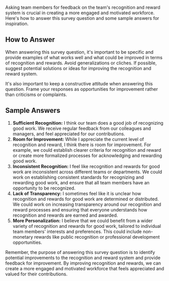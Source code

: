 

Asking team members for feedback on the team's recognition and reward system is crucial in creating a more engaged and motivated workforce. Here's how to answer this survey question and some sample answers for inspiration.

How to Answer
-------------

When answering this survey question, it's important to be specific and provide examples of what works well and what could be improved in terms of recognition and rewards. Avoid generalizations or cliches. If possible, suggest potential solutions or ideas for improving the recognition and reward system.

It's also important to keep a constructive attitude when answering this question. Frame your responses as opportunities for improvement rather than criticisms or complaints.

Sample Answers
--------------

1. **Sufficient Recognition:** I think our team does a good job of recognizing good work. We receive regular feedback from our colleagues and managers, and feel appreciated for our contributions.
2. **Room for Improvement:** While I appreciate the current level of recognition and reward, I think there is room for improvement. For example, we could establish clearer criteria for recognition and reward or create more formalized processes for acknowledging and rewarding good work.
3. **Inconsistent Recognition:** I feel like recognition and rewards for good work are inconsistent across different teams or departments. We could work on establishing consistent standards for recognizing and rewarding good work, and ensure that all team members have an opportunity to be recognized.
4. **Lack of Transparency:** I sometimes feel like it is unclear how recognition and rewards for good work are determined or distributed. We could work on increasing transparency around our recognition and reward processes and ensuring that everyone understands how recognition and rewards are earned and awarded.
5. **More Personalization:** I believe that we could benefit from a wider variety of recognition and rewards for good work, tailored to individual team members' interests and preferences. This could include non-monetary rewards like public recognition or professional development opportunities.

Remember, the purpose of answering this survey question is to identify potential improvements to the recognition and reward system and provide feedback for improvement. By improving recognition and rewards, we can create a more engaged and motivated workforce that feels appreciated and valued for their contributions.
